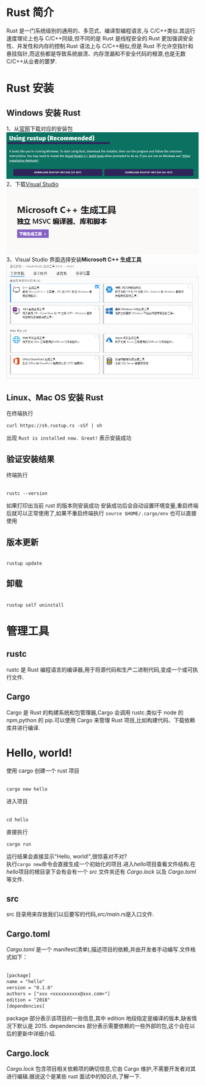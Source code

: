 # Rust 简介

Rust 是一门系统级别的通用的、多范式、编译型编程语言,与 C/C++类似.其运行速度理论上也与 C/C++同级,但不同的是 Rust 是线程安全的.Rust 更加强调安全性、并发性和内存的控制.Rust 语法上与 C/C++相似,但是 Rust 不允许空指针和悬挂指针,而这些都是导致系统崩溃、内存泄漏和不安全代码的根源,也是无数 C/C++从业者的噩梦.

# Rust 安装

## Windows 安装 Rust

1、从[官网](https://www.rust-lang.org/tools/install)下载对应的安装包  
![官网安装包下载](https://github.com/tonnywz/learn-rust/blob/master/%E5%9B%BE%E7%89%87/%E5%AE%98%E7%BD%91%E5%AE%89%E8%A3%85%E5%8C%85.jpg?raw=true)  
2、下载[Visual Studio](https://visualstudio.microsoft.com/zh-hans/visual-cpp-build-tools/)  
![Visual Studio](https://github.com/tonnywz/learn-rust/blob/master/%E5%9B%BE%E7%89%87/Microsoft%20C++%20%E7%94%9F%E6%88%90%E5%B7%A5%E5%85%B7.jpg?raw=true)  
3、Visual Studio 界面选择安装**Microsoft C++ 生成工具**  
![Microsoft C++ 生成工具](https://github.com/tonnywz/learn-rust/blob/master/%E5%9B%BE%E7%89%87/%E5%AE%89%E8%A3%85C++%E7%94%9F%E6%88%90%E5%B7%A5%E5%85%B7.jpg?raw=true)

## Linux、Mac OS 安装 Rust

在终端执行

```
curl https://sh.rustup.rs -sSf | sh
```

出现 `Rust is installed now. Great!` 表示安装成功

## 验证安装结果

终端执行

```

rustc --version

```

如果打印出当前 rust 的版本则安装成功
安装成功后会自动设置环境变量,重启终端后就可以正常使用了,如果不重启终端执行 `source $HOME/.cargo/env` 也可以直接使用

## 版本更新

```

rustup update

```

## 卸载

```

rustup self uninstall

```

# 管理工具

## rustc

rustc 是 Rust 编程语言的编译器,用于将源代码和生产二进制代码,变成一个或可执行文件.

## Cargo

Cargo 是 Rust 的构建系统和包管理器,Cargo 会调用 rustc.类似于 node 的 npm,python 的 pip.可以使用 Cargo 来管理 Rust 项目,比如构建代码、下载依赖库并进行编译.

# Hello, world!

使用 cargo 创建一个 rust 项目

```

cargo new hello

```

进入项目

```

cd hello

```

直接执行

```
cargo run
```

运行结果会直接显示"Hello, world!",很惊喜对不对?  
执行`cargo new`命令会直接生成一个初始化的项目.进入*hello*项目查看文件结构.在*hello*项目的根目录下会有会有一个 _src_ 文件夹还有 _Cargo.lock_ 以及 _Cargo.toml_ 等文件.

## src

src 目录用来存放我们以后要写的代码,*src/main.rs*是入口文件.

## Cargo.toml

_Cargo.toml_ 是一个 manifest(清单),描述项目的依赖,并由开发者手动编写.文件格式如下：

```

[package]
name = "hello"
version = "0.1.0"
authors = ["xxx <xxxxxxxxxx@xxx.com>"]
edition = "2018"
[dependencies]

```

package 部分表示该项目的一些信息,其中 edition 地段指定是编译的版本,缺省情况下默认是 2015.
dependencies 部分表示需要依赖的一些外部的包,这个会在以后的更新中详细介绍.

## Cargo.lock

_Cargo.lock_ 包含项目相关依赖项的确切信息,它由 Cargo 维护,不需要开发者对其进行编辑.据说这个是某些 rust 面试中的知识点,了解一下.
